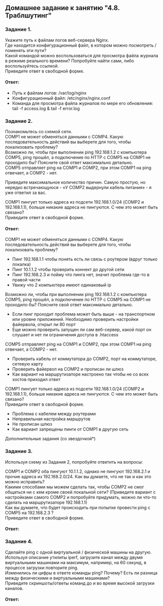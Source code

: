 ## Домашнее задание к занятию "4.8. Траблшутинг"  

### Задание 1.  
Укажите путь к файлам логов веб-сервера Nginx.  
Где находится конфигурационный файл, в котором можно посмотреть / поменять эти пути?  
Какой командой можно воспользоваться для просмотра файла журнала в режиме реального времени? Попробуйте найти сами, либо воспользуйтесь ссылкой.  
Приведите ответ в свободной форме.  

#### Ответ:  
- Путь к файлам логов: /var/log/nginx   
- Конфигурационный файл: /etc/nginx/nginx.conf  
-  Команда для просмотра файла журналов по мере его обновления: tail -f  access.log & tail -f  error.log  

### Задание 2.  
Познакомьтесь со схемой сети.  
COMP1 не может обменяться данными с COMP4. Какую последовательность действий вы выберете для того, чтобы локализовать проблему?  
Возможно ли, чтобы при выполнении ping 192.168.1.2 с компьютера COMP5, ping прошёл, а подключение по HTTP с COMP5 на COMP1 не проходило бы? Поясните свой ответ максимально детально.  
COMP5 отправляет ping на COMP1 и COMP2, при этом COMP1 на ping отвечает, а COMP2 - нет.  

Приведите максимальное количество причин. Самую простую, но нередко встречающуюся - «У COMP2 выдернули кабель питания» - я уже ответил за вас.  

COMP1 пингует только адреса из подсети 192.168.1.0/24 (COMP2 и 192.168.1.1), больше никакие адреса не пингуются. С чем это может быть связано?  
Приведите ответ в свободной форме.  

#### Ответ:  
COMP1 не может обменяться данными с COMP4. Какую последовательность действий вы выберете для того, чтобы локализовать проблему?    
- Пинг 192.168.1.1 чтобы понять есть ли связь с роутером (вдруг только локалка)
- Пинг 10.1.1.2 чтобы проверить коннект до другой сети
- Пинг 192.168.2.3 и пойму что пинга нет, значит проблема где-то в правой части
- Увижу что 2 компьютера имеют одинаковый ip

Возможно ли, чтобы при выполнении ping 192.168.1.2 с компьютера COMP5, ping прошёл, а подключение по HTTP с COMP5 на COMP1 не проходило бы? Поясните свой ответ максимально детально.  
- Если пинг проходит проблема может быть выше - на транспортном или уровне приложений. Необходимо проверить настройки файервола, открыт ли 80 порт
- Еще можно проверить запущен ли сам веб-сервер, какой порт он слушает и нет ли ограничения доступа в .htaccess

COMP5 отправляет ping на COMP1 и COMP2, при этом COMP1 на ping отвечает, а COMP2 - нет.  
- Проверить кабель от коммутатора до COMP2, порт на коммутаторе, сетевую карту
- Проверить файервол на COMP2 и прописан ли шлюз
- Как вариант на маршрутизаторе настроено так чтобы не со всех хостов приходил ответ

COMP1 пингует только адреса из подсети 192.168.1.0/24 (COMP2 и 192.168.1.1), больше никакие адреса не пингуются. С чем это может быть связано?  
Приведите ответ в свободной форме.  
- Проблема с кабелем между роутерами
- Неправильная настройка маршрутов
- Не прописан шлюз
- Как вариант запрещены пинги от COMP1 в другую сеть

Дополнительные задания (со звездочкой*)  

### Задание 3.  
Используя схему из Задания 2, попробуйте ответить на вопросы:  

COMP1 и COMP2 оба пингуют 10.1.1.2, однако не пингуют 192.168.2.1 и прочие адреса из 192.168.2.0/24. Как вы думаете, что не так и как это можно исправить?  
Какими способами мы можем сделать так, чтобы COMP2 не смог общаться ни с кем кроме своей локальной сети? (Приведите вариант с настройками самого COMP2 и попробуйте придумать, можно ли что-то сделать на маршрутизаторе 192.168.1.1)  
Как вы думаете, что будет происходить при попытке провести ping с COMP5 на 192.168.2.3 ?  
Приведите ответ в свободной форме.  

#### Ответ:  

### Задание 4.  
Сделайте ping с одной виртуальной / физической машины на другую.  
Используя описание утилиты iperf, загрузите канал между двумя виртуальными машинами на максимум, например, на 60 секунд, в процессе загрузки повторите ping.  
Изменились ли цифры в ответе команды ping? Почему? Есть ли разница между физическими и виртуальными машинами?  
Приведите скриншоты/ответы команд до и во время высокой загрузки каналов.  

#### Ответ:  

